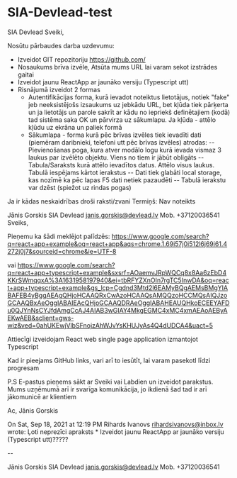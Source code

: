# SIA-Devlead-test
SIA Devlead
Sveiki,

Nosūtu pārbaudes darba uzdevumu:

* Izveidot GIT repozitoriju https://github.com/
* Nosaukums brīva izvēle, Atsūta mums URL lai varam sekot izstrādes gaitai
* Izveidot jaunu ReactApp ar jaunāko versiju (Typescript utt)
* Risnājumā izveidot 2 formas
    - Autentifikācijas forma, kurā ievadot noteiktus lietotājus, notiek "fake" jeb neeksistējošs izsaukums uz jebkādu URL, bet kļūda tiek pārķerta un ja lietotājs un parole sakrīt ar kādu no iepriekš definētajiem (kodā) tad sistēma saka OK un pārvirza uz sākumlapu. Ja kļūda - attēlo kļūdu uz ekrāna un paliek formā
   - Sākumlapa - forma kurā pēc brīvas izvēles tiek ievadīti dati (piemēram daribnieki, telefoni utt pēc brīvas izvēles) atrodas:
       -- Pievienošanas poga, kura atver modālo logu kurā ievada vismaz 3 laukus par izvēlēto objektu. Viens no tiem ir jābūt obligāts
       -- Tabula/Saraksts kurā attēlo ievadītos datus. Attēlo visus laukus. Tabulā iespējams kārtot ierakstus
       -- Dati tiek glabāti local storage, kas nozīmē ka pēc lapas F5 dati netiek pazaudēti
       -- Tabulā ierakstu var dzēst (spiežot uz rindas pogas)

Ja ir kādas neskaidrības droši raksti/zvani
Termiņš: Nav noteikts

Jānis Gorskis
SIA Devlead
janis.gorskis@devlead.lv
Mob. +37120036541
Sveiks,

Pieņemu ka šādi meklējot palīdzēs:
https://www.google.com/search?q=react+app+example&oq=react+app&aqs=chrome.1.69i57j0i512l6j69i61.4272j0j7&sourceid=chrome&ie=UTF-8

vai
https://www.google.com/search?q=react+app+typescript+example&sxsrf=AOaemvJRpWQCq8x8Aa6zEbD4KKrSWmqqxA%3A1631958197940&ei=tbRFYZXnOIn7rgTC5InwDA&oq=react+app+typescript+example&gs_lcp=Cgdnd3Mtd2l6EAMyBQgAEMsBMgYIABAFEB4yBggAEAgQHjoHCAAQRxCwAzoHCAAQsAMQQzoHCCMQsAIQJzoGCAAQBxAeOggIABAIEAcQHjoGCAAQDRAeOggIABAHEAUQHkoECEEYAFDu0QJYnNsCYJfdAmgCcAJ4AIAB3wGIAY4MkgEGMC4xMC4xmAEAoAEByAEKwAEB&sclient=gws-wiz&ved=0ahUKEwjVlbSFnojzAhWJvYsKHUJyAs4Q4dUDCA4&uact=5

Attiecīgi izveidojam React web single page application izmantojot Typescript

Kad ir pieejams GitHub links, vari arī to iesūtīt, lai varam pasekotl līdzi progresam

P.S
E-pastus pieņems sākt ar Sveiki vai Labdien un izveidot parakstus. Mums uzņēmumā arī ir svarīga komunikācija, jo ikdienā šad tad ir arī jākomunicē ar klientiem

Ac,
Jānis Gorskis

On Sat, Sep 18, 2021 at 12:19 PM Rihards Ivanovs <rihardsivanovs@inbox.lv> wrote:
Ļoti neprezīci  apraksts * Izveidot jaunu ReactApp ar jaunāko versiju (Typescript utt)?????


--

Jānis Gorskis
SIA Devlead
janis.gorskis@devlead.lv
Mob. +37120036541
